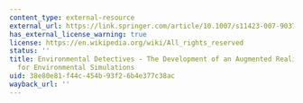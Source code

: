 ```yaml
---
content_type: external-resource
external_url: https://link.springer.com/article/10.1007/s11423-007-9037-6
has_external_license_warning: true
license: https://en.wikipedia.org/wiki/All_rights_reserved
status: ''
title: Environmental Detectives - The Development of an Augmented Reality Platform
  for Environmental Simulations
uid: 38e80e81-f44c-454b-93f2-6b4e377c38ac
wayback_url: ''
---
```

